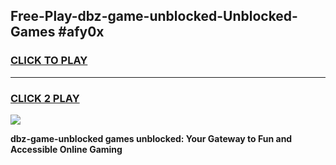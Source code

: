 
## Free-Play-dbz-game-unblocked-Unblocked-Games #afy0x
<h3>
<a href="https://news.freeplayer.one?title=dbz-game-unblocked&ref=8M">CLICK TO PLAY</a></h3>
<hr>

<h3>
<a href="https://news.freeplayer.one?title=dbz-game-unblocked&ref=8M">CLICK 2 PLAY</a>
  
</h3>

<a href="https://news.freeplayer.one?title=dbz-game-unblocked&ref=8M"><img src="https://clearcache.store/games.png"></a>


**dbz-game-unblocked games unblocked: Your Gateway to Fun and Accessible Online Gaming**

